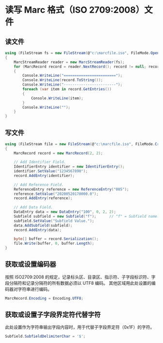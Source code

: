 ﻿# 读写 Marc 格式（ISO 2709:2008）文件

## 读文件

```csharp
using (FileStream fs = new FileStream(@"c:\marcfile.iso", FileMode.Open))
{
    MarcStreamReader reader = new MarcStreamReader(fs);
    for (MarcRecord record = reader.NextRecord(); record != null; record = reader.NextRecord())
    {
        Console.WriteLine("========================");
        Console.WriteLine(record.ToString());
        Console.WriteLine("------------------------");
        foreach (var item in record.GetEntries())
        {
            Console.WriteLine(item);
        }
        Console.WriteLine("");
    }
}

```

## 写文件

```csharp
using (FileStream file = new FileStream(@"c:\marcfile.iso", FileMode.Create))
{
    MarcRecord record = new MarcRecord(2, 2);
    
    // Add Identifier Field.
    IdentifierEntry identifier = new IdentifierEntry();
    identifier.SetValue("1234567890");
    record.AddEntry(identifier);
    
    // Add Reference Field.
    ReferenceEntry reference = new ReferenceEntry("005");
    reference.SetValue("20200520170000.0");
    record.AddEntry(reference);
    
    // Add Data Field.
    DataEntry data = new DataEntry("100", 0, 2, 2);
    Subfield subfield = new Subfield("f");		// "f" = Subfield name.
    subfield.SetValue("Subfield Value.");
    data.AddSubfield(subfield);
    record.AddEntry(data);
    
    byte[] buffer = record.Serialization();
    file.Write(buffer, 0, buffer.Length);
}

```

## 获取或设置编码器

按照 ISO2709:2008 的规定，记录标头区、目录区、指示符、子字段标识符、字段分隔符和记录分隔符的所有数据必须以 UTF8 编码。
其他区域用此处设置的编码器对字符串进行编码。

```csharp
MarcRecord.Encoding = Encoding.UTF8;

```

## 获取或设置子字段界定符代替字符

此处设置作为字符串输出字段内容时，用于代替子字段界定符（0x1F）的字符。

```csharp
Subfield.SubfieldDelimiterChar = '$';

```


